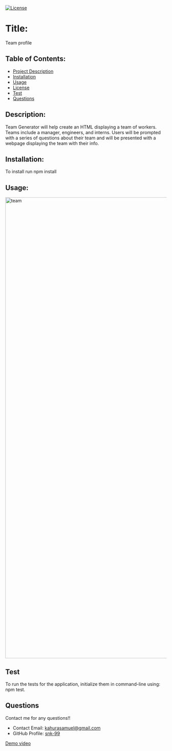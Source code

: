 
  [![License](https://img.shields.io/badge/License-undefined-blue.svg)](https://opensource.org/licenses/undefined)
  
  # Title:
  Team profile
  

  ## Table of Contents: 
  * [Project Description](#description)
  * [Installation](#installation)
  * [Usage](#usage)
  * [License](#license)
  * [Test](#test)
  * [Questions](#questions)
  
  ## Description:
  Team Generator will help create an HTML displaying a team of workers. Teams include a manager, engineers, and interns. Users will be prompted with a series of questions about their team and will be presented with a webpage displaying the team with their info.
  
  ## Installation:
  To install run npm install
  
  ## Usage:
<img width="1440" alt="team" src="https://user-images.githubusercontent.com/81891066/124039782-9c621d00-d9d1-11eb-8da0-940e74b20ecc.png">

  ## Test
  To run the tests for the application, initialize them in command-line using: npm test.
 
  
  ## Questions
  Contact me for any questions!!
  * Contact Email: kahurasamuel@gmail.com
  * GitHub Profile: [snk-99](https://github.com/snk-99snk-99)

[Demo video](https://youtu.be/XEwH9H6MCp0)

